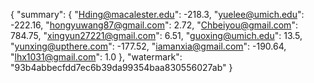 {
    "summary": {
        "Hding@macalester.edu": -218.3, 
        "yuelee@umich.edu": -222.16, 
        "hongyuwang87@gmail.com": 2.72, 
        "Chbeiyou@gmail.com": 784.75, 
        "xingyun27221@gmail.com": 6.51, 
        "guoxing@umich.edu": 13.5, 
        "yunxing@upthere.com": -177.52, 
        "iamanxia@gmail.com": -190.64, 
        "lhx1031@gmail.com": 1.0
    }, 
    "watermark": "93b4abbecfdd7ec6b39da99354baa830556027ab"
}